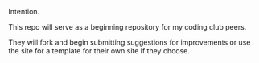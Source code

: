 Intention.

This repo will serve as a beginning repository for my coding club peers.

They will fork and begin submitting suggestions for improvements or use the site for a template for their own site if they choose.
